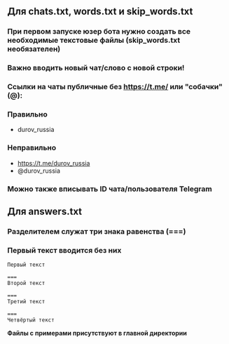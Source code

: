 ## Для chats.txt, words.txt и skip_words.txt
### При первом запуске юзер бота нужно создать все необходимые текстовые файлы (skip_words.txt необязателен)
### Важно вводить новый чат/слово с новой строки!

### Ссылки на чаты публичные без https://t.me/ или "собачки" (@):
### Правильно
* durov_russia
### Неправильно
* https://t.me/durov_russia
* @durov_russia
### Можно также вписывать ID чата/пользователя Telegram

## Для answers.txt
### Разделителем служат три знака равенства (===)
### Первый текст вводится без них
```text
Первый текст

===
Второй текст

===
Третий текст

===
Четвёртый текст
```

**Файлы с примерами присутствуют в главной директории**
